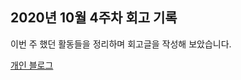 ## 2020년 10월 4주차 회고 기록

이번 주 했던 활동들을 정리하며 회고글을 작성해 보았습니다.

[개인 블로그](https://soobakba.tistory.com/43)